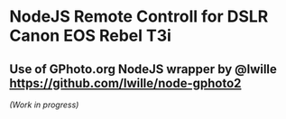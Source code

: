 NodeJS Remote Controll for DSLR Canon EOS Rebel T3i
===================================================

Use of GPhoto.org NodeJS wrapper by @lwille https://github.com/lwille/node-gphoto2
----------------------------------------------------------------------------------

*(Work in progress)*